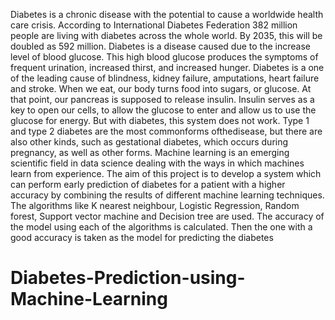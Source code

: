 Diabetes is a chronic disease with the potential to cause a worldwide health care crisis.
 According to International Diabetes Federation 382 million people are living with diabetes across
 the whole world. By 2035, this will be doubled as 592 million. Diabetes is a disease caused due
 to the increase level of blood glucose. This high blood glucose produces the symptoms of
 frequent urination, increased thirst, and increased hunger. Diabetes is a one of the leading cause
 of blindness, kidney failure, amputations, heart failure and stroke. When we eat, our body turns
 food into sugars, or glucose. At that point, our pancreas is supposed to release insulin. Insulin
 serves as a key to open our cells, to allow the glucose to enter and allow us to use the glucose
 for energy. But with diabetes, this system does not work. Type 1 and type 2 diabetes are the
 most commonforms ofthedisease, but there are also other kinds, such as gestational diabetes,
 which occurs during pregnancy, as well as other forms. Machine learning is an emerging
 scientific field in data science dealing with the ways in which machines learn from experience.
 The aim of this project is to develop a system which can perform early prediction of diabetes for
 a patient with a higher accuracy by combining the results of different machine learning
 techniques. The algorithms like K nearest neighbour, Logistic Regression, Random forest, Support
 vector machine and Decision tree are used. The accuracy of the model using each of the
 algorithms is calculated. Then the one with a good accuracy is taken as the model for predicting
 the diabetes
# Diabetes-Prediction-using-Machine-Learning

